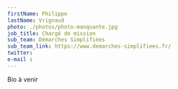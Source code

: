 ```yaml
---
firstName: Philippe
lastName: Vrignaud
photo: ./photos/photo-manquante.jpg
job_title: Chargé de mission
sub_team: Démarches Simplifiées
sub_team_link: https://www.demarches-simplifiees.fr/
twitter:
e-mail :
---
```


Bio à venir
